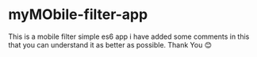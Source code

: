 # myMObile-filter-app

This is a mobile filter simple es6 app i have added some comments in this that you can understand it as better as possible. Thank You 😊
